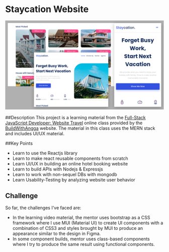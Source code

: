 # Staycation Website

![Preview Staycation](/public/staycation-preview.png?raw=true 'Staycation Website')

##Description
This project is a learning material from the [Full-Stack JavaScript Developer: Website Travel](https://buildwithangga.com/kelas/full-stack-javascript-developer-website-travel?thumbnail=SfYz9toaTN.34&main_leads=topics) online class provided by the [BuildWithAngga](https://buildwithangga.com/) website. The material in this class uses the MERN stack and includes UI/UX material.

##Key Points

- Learn to use the Reactjs library
- Learn to make react reusable components from scratch
- Learn UI/UX in building an online hotel booking website
- Learn to build APIs with Nodejs & Expressjs
- Learn to work with non-sequel DBs with mongodb
- Learn Usability-Testing by analyzing website user behavior

## Challenge

So far, the challenges I've faced are:

- In the learning video material, the mentor uses bootstrap as a CSS framework where I use MUI (Material UI) to create UI components with a combination of CSS3 and styles brought by MUI to produce an appearance similar to the design in Figma.
- In some component builds, mentor uses class-based components where I try to produce the same result using functional components.
